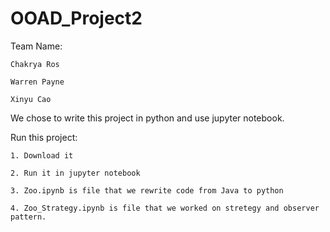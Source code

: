 # OOAD_Project2


Team Name:

    Chakrya Ros

    Warren Payne

    Xinyu Cao
    
    
We chose to write this project in python and use jupyter notebook.
    
Run this project:

    1. Download it
    
    2. Run it in jupyter notebook
	
    3. Zoo.ipynb is file that we rewrite code from Java to python

    4. Zoo_Strategy.ipynb is file that we worked on stretegy and observer pattern.
